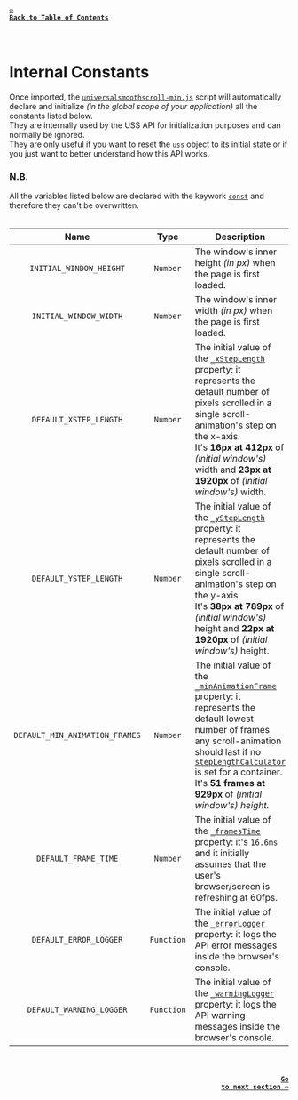 #### <a href = "https://github.com/CristianDavideConte/universalSmoothScroll#table-of-contents"><code>&#8678; Back to Table of Contents</code></a>
<br/>

# Internal Constants
Once imported, the [`universalsmoothscroll-min.js`](./Download.md) script will automatically declare and initialize _(in the global scope of your application)_ all the constants listed below. <br/>
They are internally used by the USS API for initialization purposes and can normally be ignored. <br/>
They are only useful if you want to reset the `uss` object to its initial state or if you just want to better understand how this API works. <br/>

### N.B.
All the variables listed below are declared with the keywork [`const`](https://developer.mozilla.org/en-US/docs/Web/JavaScript/Reference/Statements/const) and therefore they can't be overwritten.
<br/>
<br/>

<table>
 <thead>
  <tr>
   <th>Name</th>
   <th>Type</th>
   <th>Description</th>
  </tr>
 </thead>
 <tbody>
  <tr id = "INITIAL_WINDOW_HEIGHT">
   <td rowspan = "1" align = "center">
    <code>INITIAL_WINDOW_HEIGHT</code>
   </td>
   <td rowspan = "1" align = "center">
    <code>Number</code>
   </td>
   <td rowspan = "1">
    The window's inner height <i>(in px)</i> when the page is first loaded.
   </td>
  </tr>
  <tr id = "INITIAL_WINDOW_WIDTH">
   <td rowspan = "1" align = "center">
    <code>INITIAL_WINDOW_WIDTH</code>
   </td>
   <td rowspan = "1" align = "center">
    <code>Number</code>
   </td>
   <td rowspan = "1">
    The window's inner width <i>(in px)</i> when the page is first loaded.
   </td>
  </tr>
  <tr id = "DEFAULT_XSTEP_LENGTH">
   <td rowspan = "1" align = "center">
    <code>DEFAULT_XSTEP_LENGTH</code>
   </td>
   <td rowspan = "1" align = "center">
    <code>Number</code>
   </td>
   <td rowspan = "1">
    The initial value of the <a href = "./VariablesAbout.md#_xStepLength"><code>_xStepLength</code></a> property: it represents the default number of pixels scrolled in a single scroll-animation's step on the x-axis. <br/> 
    It's <strong>16px at 412px</strong> of <i>(initial window's)</i> width and <strong>23px at 1920px</strong> of <i>(initial window's)</i> width.
   </td>
  </tr>
  <tr id = "DEFAULT_YSTEP_LENGTH">
   <td rowspan = "1" align = "center">
    <code>DEFAULT_YSTEP_LENGTH</code>
   </td>
   <td rowspan = "1" align = "center">
    <code>Number</code>
   </td>
   <td rowspan = "1">
    The initial value of the <a href = "./VariablesAbout.md#_yStepLength"><code>_yStepLength</code></a> property: it represents the default number of pixels scrolled in a single scroll-animation's step on the y-axis. <br/> 
    It's <strong>38px at 789px</strong> of <i>(initial window's)</i> height and <strong>22px at 1920px</strong> of <i>(initial window's)</i> height.
   </td>
  </tr>
  <tr id = "DEFAULT_MIN_ANIMATION_FRAMES">
   <td rowspan = "1" align = "center">
    <code>DEFAULT_MIN_ANIMATION_FRAMES</code>
   </td>
   <td rowspan = "1" align = "center">
    <code>Number</code>
   </td>
   <td rowspan = "1">
    The initial value of the <a href = "./VariablesAbout.md#_minAnimationFrame"><code>_minAnimationFrame</code></a> property: it represents the default lowest number of frames any scroll-animation should last if no <a href = "./FAQ.md#q-what-is-a-steplengthcalculator-"><code>stepLengthCalculator</code></a> is set for a container. <br/> 
    It's <strong>51 frames at 929px</strong> of <i>(initial window's)<i> height.
   </td>
  </tr>
  <tr id = "DEFAULT_FRAME_TIME">
   <td rowspan = "1" align = "center">
    <code>DEFAULT_FRAME_TIME</code>
   </td>
   <td rowspan = "1" align = "center">
    <code>Number</code>
   </td>
   <td rowspan = "1">
    The initial value of the <a href = "./VariablesAbout.md#_framesTime"><code>_framesTime</code></a> property: it's <code>16.6ms</code> and it initially assumes that the user's browser/screen is refreshing at 60fps.
   </td>
  </tr>
  <tr id = "DEFAULT_ERROR_LOGGER">
   <td rowspan = "1" align = "center">
    <code>DEFAULT_ERROR_LOGGER</code>
   </td>
   <td rowspan = "1" align = "center">
    <code>Function</code>
   </td>
   <td rowspan = "1">
    The initial value of the <a href = "./VariablesAbout.md#_errorLogger"><code>_errorLogger</code></a> property: it logs the API error messages inside the browser's console.
   </td>
  </tr>
  <tr id = "DEFAULT_WARNING_LOGGER">
   <td rowspan = "1" align = "center">
    <code>DEFAULT_WARNING_LOGGER</code>
   </td>
   <td rowspan = "1" align = "center">
    <code>Function</code>
   </td>
   <td rowspan = "1">
    The initial value of the <a href = "./VariablesAbout.md#_warningLogger"><code>_warningLogger</code></a> property: it logs the API warning messages inside the browser's console.
   </td>
  </tr>
 </tbody>
</table>

<br/>

#### <p align="right"><a href = "./VariablesAbout.md"><code>Go to next section &#8680;</code></a></p>
